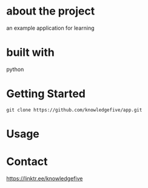 # about the project
an example application for learning

# built with
python

# Getting Started
```
git clone https://github.com/knowledgefive/app.git
```

# Usage

# Contact
https://linktr.ee/knowledgefive
